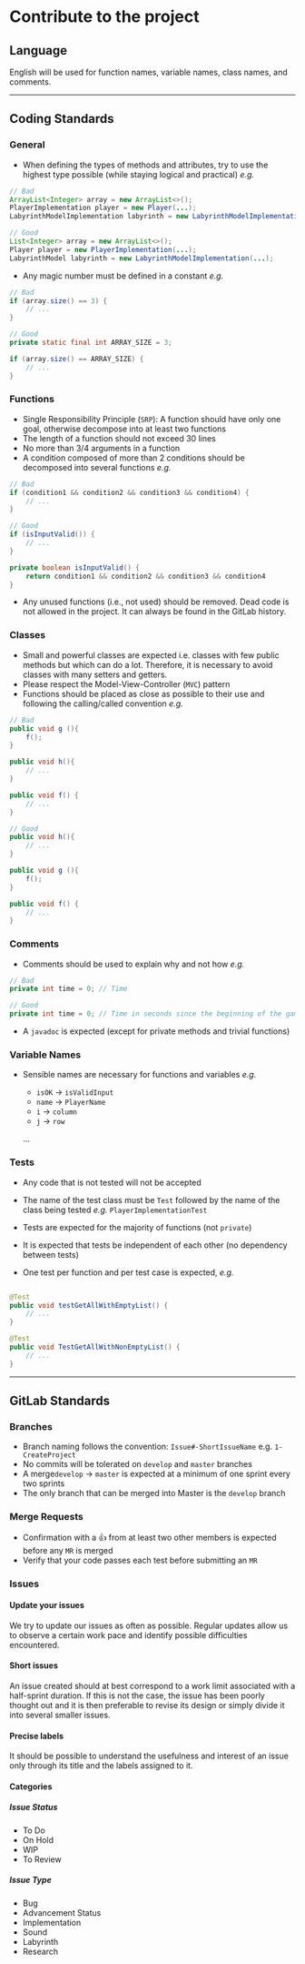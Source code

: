 # Contribute to the project

## Language

English will be used for function names, variable names, class names, and comments.

---

## Coding Standards

### General

- When defining the types of methods and attributes, try to use the highest type possible (while staying logical and practical) _e.g._

```java
// Bad
ArrayList<Integer> array = new ArrayList<>();
PlayerImplementation player = new Player(...);
LabyrinthModelImplementation labyrinth = new LabyrinthModelImplementation(...);

// Good
List<Integer> array = new ArrayList<>();
Player player = new PlayerImplementation(...);
LabyrinthModel labyrinth = new LabyrinthModelImplementation(...);
```

- Any magic number must be defined in a constant _e.g._

```java
// Bad
if (array.size() == 3) {
    // ...
}

// Good
private static final int ARRAY_SIZE = 3;

if (array.size() == ARRAY_SIZE) {
    // ...
}

```

### Functions

- Single Responsibility Principle (`SRP`): A function should have only one goal, otherwise decompose into at least two functions
- The length of a function should not exceed 30 lines
- No more than 3/4 arguments in a function
- A condition composed of more than 2 conditions should be decomposed into several functions _e.g._

```java
// Bad
if (condition1 && condition2 && condition3 && condition4) {
    // ...
}

// Good
if (isInputValid()) {
    // ...
}

private boolean isInputValid() {
    return condition1 && condition2 && condition3 && condition4
}
```

- Any unused functions (i.e., not used) should be removed. Dead code is not allowed in the project. It can always be found in the GitLab history.

### Classes

- Small and powerful classes are expected i.e. classes with few public methods but which can do a lot. Therefore, it is necessary to avoid classes with many setters and getters.
- Please respect the Model-View-Controller (`MVC`) pattern
- Functions should be placed as close as possible to their use and following the calling/called convention _e.g._

```java
// Bad
public void g (){
    f();
}

public void h(){
    // ...
}

public void f() {
    // ...
}

// Good
public void h(){
    // ...
}

public void g (){
    f();
}

public void f() {
    // ...
}

```

### Comments

- Comments should be used to explain why and not how _e.g._

```java
// Bad
private int time = 0; // Time

// Good
private int time = 0; // Time in seconds since the beginning of the game

```

- A `javadoc` is expected (except for private methods and trivial functions)

### Variable Names

- Sensible names are necessary for functions and variables _e.g._

  - `isOK` -> `isValidInput`
  - `name` -> `PlayerName`
  - `i` -> `column`
  - `j` -> `row`

  ...

### Tests

- Any code that is not tested will not be accepted
- The name of the test class must be `Test` followed by the name of the class being tested _e.g._ `PlayerImplementationTest`

- Tests are expected for the majority of functions (not `private`)
- It is expected that tests be independent of each other (no dependency between tests)
- One test per function and per test case is expected, _e.g._

```java

@Test
public void testGetAllWithEmptyList() {
    // ...
}

@Test
public void TestGetAllWithNonEmptyList() {
    // ...
}
```

---

## GitLab Standards

### Branches

- Branch naming follows the convention: `Issue#-ShortIssueName` e.g. `1-CreateProject`
- No commits will be tolerated on `develop` and `master` branches
- A merge`develop` -> `master` is expected at a minimum of one sprint every two sprints
- The only branch that can be merged into Master is the `develop` branch

### Merge Requests

- Confirmation with a 👍 from at least two other members is expected before any `MR` is merged
- Verify that your code passes each test before submitting an `MR`

### Issues

#### Update your issues

We try to update our issues as often as possible. Regular updates allow us to observe a certain work pace and identify possible difficulties encountered.

#### Short issues

An issue created should at best correspond to a work limit associated with a half-sprint duration. If this is not the case, the issue has been poorly thought out and it is then preferable to revise its design or simply divide it into several smaller issues.

#### Precise labels

It should be possible to understand the usefulness and interest of an issue only through its title and the labels assigned to it.

#### Categories

##### Issue Status

- To Do
- On Hold
- WIP
- To Review

##### Issue Type

- Bug
- Advancement Status
- Implementation
- Sound
- Labyrinth
- Research
